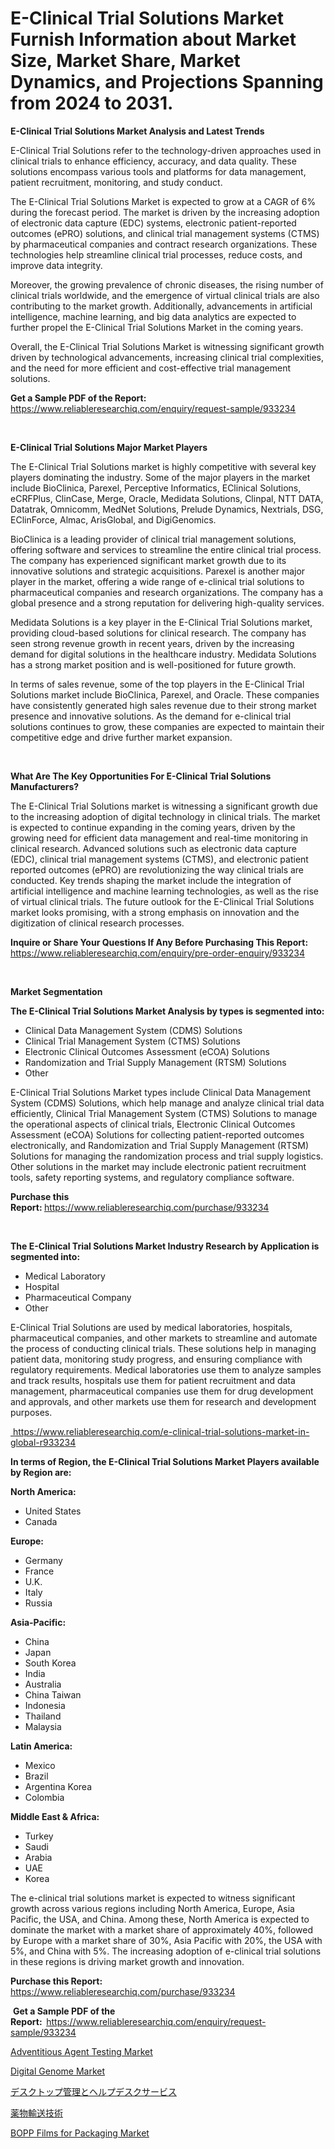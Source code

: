 <p><h1>E-Clinical Trial Solutions Market Furnish Information about Market Size, Market Share, Market Dynamics, and Projections Spanning from 2024 to 2031.</h1></p><p><strong>E-Clinical Trial Solutions Market Analysis and Latest Trends</strong></p>
<p><p>E-Clinical Trial Solutions refer to the technology-driven approaches used in clinical trials to enhance efficiency, accuracy, and data quality. These solutions encompass various tools and platforms for data management, patient recruitment, monitoring, and study conduct.</p><p>The E-Clinical Trial Solutions Market is expected to grow at a CAGR of 6% during the forecast period. The market is driven by the increasing adoption of electronic data capture (EDC) systems, electronic patient-reported outcomes (ePRO) solutions, and clinical trial management systems (CTMS) by pharmaceutical companies and contract research organizations. These technologies help streamline clinical trial processes, reduce costs, and improve data integrity.</p><p>Moreover, the growing prevalence of chronic diseases, the rising number of clinical trials worldwide, and the emergence of virtual clinical trials are also contributing to the market growth. Additionally, advancements in artificial intelligence, machine learning, and big data analytics are expected to further propel the E-Clinical Trial Solutions Market in the coming years.</p><p>Overall, the E-Clinical Trial Solutions Market is witnessing significant growth driven by technological advancements, increasing clinical trial complexities, and the need for more efficient and cost-effective trial management solutions.</p></p>
<p><strong>Get a Sample PDF of the Report:&nbsp;</strong> <a href="https://www.reliableresearchiq.com/enquiry/request-sample/933234">https://www.reliableresearchiq.com/enquiry/request-sample/933234</a></p>
<p>&nbsp;</p>
<p><strong>E-Clinical Trial Solutions Major Market Players</strong></p>
<p><p>The E-Clinical Trial Solutions market is highly competitive with several key players dominating the industry. Some of the major players in the market include BioClinica, Parexel, Perceptive Informatics, EClinical Solutions, eCRFPlus, ClinCase, Merge, Oracle, Medidata Solutions, Clinpal, NTT DATA, Datatrak, Omnicomm, MedNet Solutions, Prelude Dynamics, Nextrials, DSG, EClinForce, Almac, ArisGlobal, and DigiGenomics.</p><p>BioClinica is a leading provider of clinical trial management solutions, offering software and services to streamline the entire clinical trial process. The company has experienced significant market growth due to its innovative solutions and strategic acquisitions. Parexel is another major player in the market, offering a wide range of e-clinical trial solutions to pharmaceutical companies and research organizations. The company has a global presence and a strong reputation for delivering high-quality services.</p><p>Medidata Solutions is a key player in the E-Clinical Trial Solutions market, providing cloud-based solutions for clinical research. The company has seen strong revenue growth in recent years, driven by the increasing demand for digital solutions in the healthcare industry. Medidata Solutions has a strong market position and is well-positioned for future growth.</p><p>In terms of sales revenue, some of the top players in the E-Clinical Trial Solutions market include BioClinica, Parexel, and Oracle. These companies have consistently generated high sales revenue due to their strong market presence and innovative solutions. As the demand for e-clinical trial solutions continues to grow, these companies are expected to maintain their competitive edge and drive further market expansion.</p></p>
<p>&nbsp;</p>
<p><strong>What Are The Key Opportunities For E-Clinical Trial Solutions Manufacturers?</strong></p>
<p><p>The E-Clinical Trial Solutions market is witnessing a significant growth due to the increasing adoption of digital technology in clinical trials. The market is expected to continue expanding in the coming years, driven by the growing need for efficient data management and real-time monitoring in clinical research. Advanced solutions such as electronic data capture (EDC), clinical trial management systems (CTMS), and electronic patient reported outcomes (ePRO) are revolutionizing the way clinical trials are conducted. Key trends shaping the market include the integration of artificial intelligence and machine learning technologies, as well as the rise of virtual clinical trials. The future outlook for the E-Clinical Trial Solutions market looks promising, with a strong emphasis on innovation and the digitization of clinical research processes.</p></p>
<p><strong>Inquire or Share Your Questions If Any Before Purchasing This Report:</strong> <a href="https://www.reliableresearchiq.com/enquiry/pre-order-enquiry/933234">https://www.reliableresearchiq.com/enquiry/pre-order-enquiry/933234</a></p>
<p>&nbsp;</p>
<p><strong>Market Segmentation</strong></p>
<p><strong>The E-Clinical Trial Solutions Market Analysis by types is segmented into:</strong></p>
<p><ul><li>Clinical Data Management System (CDMS) Solutions</li><li>Clinical Trial Management System (CTMS) Solutions</li><li>Electronic Clinical Outcomes Assessment (eCOA) Solutions</li><li>Randomization and Trial Supply Management (RTSM) Solutions</li><li>Other</li></ul></p>
<p><p>E-Clinical Trial Solutions Market types include Clinical Data Management System (CDMS) Solutions, which help manage and analyze clinical trial data efficiently, Clinical Trial Management System (CTMS) Solutions to manage the operational aspects of clinical trials, Electronic Clinical Outcomes Assessment (eCOA) Solutions for collecting patient-reported outcomes electronically, and Randomization and Trial Supply Management (RTSM) Solutions for managing the randomization process and trial supply logistics. Other solutions in the market may include electronic patient recruitment tools, safety reporting systems, and regulatory compliance software.</p></p>
<p><strong>Purchase this Report:&nbsp;</strong><a href="https://www.reliableresearchiq.com/purchase/933234">https://www.reliableresearchiq.com/purchase/933234</a></p>
<p>&nbsp;</p>
<p><strong>The E-Clinical Trial Solutions Market Industry Research by Application is segmented into:</strong></p>
<p><ul><li>Medical Laboratory</li><li>Hospital</li><li>Pharmaceutical Company</li><li>Other</li></ul></p>
<p><p>E-Clinical Trial Solutions are used by medical laboratories, hospitals, pharmaceutical companies, and other markets to streamline and automate the process of conducting clinical trials. These solutions help in managing patient data, monitoring study progress, and ensuring compliance with regulatory requirements. Medical laboratories use them to analyze samples and track results, hospitals use them for patient recruitment and data management, pharmaceutical companies use them for drug development and approvals, and other markets use them for research and development purposes.</p></p>
<p><a href="https://www.reliableresearchiq.com/e-clinical-trial-solutions-market-in-global-r933234">&nbsp;https://www.reliableresearchiq.com/e-clinical-trial-solutions-market-in-global-r933234</a></p>
<p><strong>In terms of Region, the E-Clinical Trial Solutions Market Players available by Region are:</strong></p>
<p>
    <p> <strong> North America: </strong>
        <ul>
            <li>United States</li>
            <li>Canada</li>
        </ul>
        </p> 
    <p> <strong> Europe: </strong>
        <ul>
            <li>Germany</li>
            <li>France</li>
            <li>U.K.</li>
            <li>Italy</li>
            <li>Russia</li>
        </ul>
        </p> 
    <p> <strong> Asia-Pacific: </strong>
        <ul>
            <li>China</li>
            <li>Japan</li>
            <li>South Korea</li>
            <li>India</li>
            <li>Australia</li>
            <li>China Taiwan</li>
            <li>Indonesia</li>
            <li>Thailand</li>
            <li>Malaysia</li>
        </ul>
        </p> 
    <p> <strong> Latin America: </strong>
        <ul>
            <li>Mexico</li>
            <li>Brazil</li>
            <li>Argentina Korea</li>
            <li>Colombia</li>
        </ul>
        </p> 
    <p> <strong> Middle East & Africa: </strong>
        <ul>
            <li>Turkey</li>
            <li>Saudi</li>
            <li>Arabia</li>
            <li>UAE</li>
            <li>Korea</li>
        </ul>
    </p>
    </p>
<p><p>The e-clinical trial solutions market is expected to witness significant growth across various regions including North America, Europe, Asia Pacific, the USA, and China. Among these, North America is expected to dominate the market with a market share of approximately 40%, followed by Europe with a market share of 30%, Asia Pacific with 20%, the USA with 5%, and China with 5%. The increasing adoption of e-clinical trial solutions in these regions is driving market growth and innovation.</p></p>
<p><strong>Purchase this Report: </strong><a href="https://www.reliableresearchiq.com/purchase/933234">https://www.reliableresearchiq.com/purchase/933234</a></p>
<p>&nbsp;<strong>Get a Sample PDF of the Report:&nbsp;&nbsp;</strong><a href="https://www.reliableresearchiq.com/enquiry/request-sample/933234">https://www.reliableresearchiq.com/enquiry/request-sample/933234</a></p>
<p><strong></strong></p>
<p><p><a href="https://medium.com/@ivethfonsecal57/navigating-the-adventitious-agent-testing-market-expert-analysis-and-market-forecast-for-period-95dd33160458">Adventitious Agent Testing Market</a></p><p><a href="https://medium.com/@berugaru/digital-genome-industry-sector-market-dynamics-and-future-scenarios-2024-2031-0f45dd1be463">Digital Genome Market</a></p><p><a href="https://medium.com/@tealricheld61/%E3%83%87%E3%82%B9%E3%82%AF%E3%83%88%E3%83%83%E3%83%97%E7%AE%A1%E7%90%86%E3%81%8A%E3%82%88%E3%81%B3%E3%83%98%E3%83%AB%E3%83%97%E3%83%87%E3%82%B9%E3%82%AF%E3%82%B5%E3%83%BC%E3%83%93%E3%82%B9%E5%B8%82%E5%A0%B4%E3%81%AE%E8%A3%BD%E5%93%81%E3%82%BF%E3%82%A4%E3%83%97-%E5%A4%89%E6%9B%B4%E3%81%8A%E3%82%88%E3%81%B3%E6%A7%8B%E6%88%90%E7%AE%A1%E7%90%86-%E3%83%91%E3%83%83%E3%83%81%E7%AE%A1%E7%90%86-%E3%82%BB%E3%82%AD%E3%83%A5%E3%83%AA%E3%83%86%E3%82%A3%E7%AE%A1%E7%90%86-%E3%83%AA%E3%83%A2%E3%83%BC%E3%83%88%E3%82%B5%E3%83%9D%E3%83%BC%E3%83%88-%E8%B3%87%E7%94%A3%E7%AE%A1%E7%90%86-%E3%81%9D%E3%81%AE%E4%BB%96-%E3%82%A8%E3%83%B3%E3%83%89%E3%83%A6%E3%83%BC%E3%82%B9-it-%E9%87%91%E8%9E%8D%E7%94%A3%E6%A5%AD-%E8%A3%BD%E9%80%A0%E6%A5%AD-%E3%81%9D%E3%81%AE%E4%BB%96-%E3%81%8A%E3%82%88-4d3a74280c9d">デスクトップ管理とヘルプデスクサービス</a></p><p><a href="https://medium.com/@jethro6smck/%E3%83%89%E3%83%A9%E3%83%83%E3%82%B0%E3%83%88%E3%83%A9%E3%83%B3%E3%82%B9%E3%83%9D%E3%83%BC%E3%83%88%E6%8A%80%E8%A1%93%E5%B8%82%E5%A0%B4%E3%81%AE%E9%9D%A9%E5%91%BD-2024%E5%B9%B4-2031%E5%B9%B4-%E6%AC%A1%E3%81%AE%E5%8D%81%E5%B9%B4%E3%82%92%E5%BD%A2%E4%BD%9C%E3%82%8B%E5%B8%82%E5%A0%B4%E5%8B%95%E5%90%91-a86358158b41">薬物輸送技術</a></p><p><a href="https://medium.com/@cearranry14/bopp-films-for-packaging-market-trends-and-analysis-opportunities-and-challenges-for-future-05cb689a97ae">BOPP Films for Packaging Market</a></p></p>